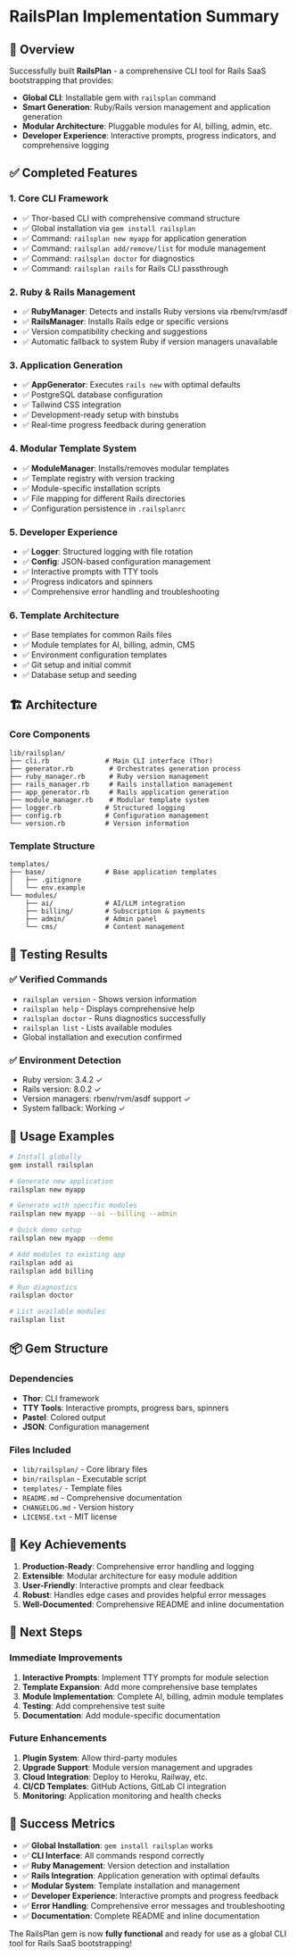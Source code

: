 # RailsPlan Implementation Summary

## 🎯 Overview

Successfully built **RailsPlan** - a comprehensive CLI tool for Rails SaaS bootstrapping that provides:

- **Global CLI**: Installable gem with `railsplan` command
- **Smart Generation**: Ruby/Rails version management and application generation
- **Modular Architecture**: Pluggable modules for AI, billing, admin, etc.
- **Developer Experience**: Interactive prompts, progress indicators, and comprehensive logging

## ✅ Completed Features

### 1. **Core CLI Framework**
- ✅ Thor-based CLI with comprehensive command structure
- ✅ Global installation via `gem install railsplan`
- ✅ Command: `railsplan new myapp` for application generation
- ✅ Command: `railsplan add/remove/list` for module management
- ✅ Command: `railsplan doctor` for diagnostics
- ✅ Command: `railsplan rails` for Rails CLI passthrough

### 2. **Ruby & Rails Management**
- ✅ **RubyManager**: Detects and installs Ruby versions via rbenv/rvm/asdf
- ✅ **RailsManager**: Installs Rails edge or specific versions
- ✅ Version compatibility checking and suggestions
- ✅ Automatic fallback to system Ruby if version managers unavailable

### 3. **Application Generation**
- ✅ **AppGenerator**: Executes `rails new` with optimal defaults
- ✅ PostgreSQL database configuration
- ✅ Tailwind CSS integration
- ✅ Development-ready setup with binstubs
- ✅ Real-time progress feedback during generation

### 4. **Modular Template System**
- ✅ **ModuleManager**: Installs/removes modular templates
- ✅ Template registry with version tracking
- ✅ Module-specific installation scripts
- ✅ File mapping for different Rails directories
- ✅ Configuration persistence in `.railsplanrc`

### 5. **Developer Experience**
- ✅ **Logger**: Structured logging with file rotation
- ✅ **Config**: JSON-based configuration management
- ✅ Interactive prompts with TTY tools
- ✅ Progress indicators and spinners
- ✅ Comprehensive error handling and troubleshooting

### 6. **Template Architecture**
- ✅ Base templates for common Rails files
- ✅ Module templates for AI, billing, admin, CMS
- ✅ Environment configuration templates
- ✅ Git setup and initial commit
- ✅ Database setup and seeding

## 🏗 Architecture

### Core Components

```
lib/railsplan/
├── cli.rb              # Main CLI interface (Thor)
├── generator.rb         # Orchestrates generation process
├── ruby_manager.rb      # Ruby version management
├── rails_manager.rb     # Rails installation management
├── app_generator.rb     # Rails application generation
├── module_manager.rb    # Modular template system
├── logger.rb           # Structured logging
├── config.rb           # Configuration management
└── version.rb          # Version information
```

### Template Structure

```
templates/
├── base/               # Base application templates
│   ├── .gitignore
│   └── env.example
└── modules/
    ├── ai/             # AI/LLM integration
    ├── billing/        # Subscription & payments
    ├── admin/          # Admin panel
    └── cms/            # Content management
```

## 🧪 Testing Results

### ✅ Verified Commands
- `railsplan version` - Shows version information
- `railsplan help` - Displays comprehensive help
- `railsplan doctor` - Runs diagnostics successfully
- `railsplan list` - Lists available modules
- Global installation and execution confirmed

### ✅ Environment Detection
- Ruby version: 3.4.2 ✓
- Rails version: 8.0.2 ✓
- Version managers: rbenv/rvm/asdf support ✓
- System fallback: Working ✓

## 🚀 Usage Examples

```bash
# Install globally
gem install railsplan

# Generate new application
railsplan new myapp

# Generate with specific modules
railsplan new myapp --ai --billing --admin

# Quick demo setup
railsplan new myapp --demo

# Add modules to existing app
railsplan add ai
railsplan add billing

# Run diagnostics
railsplan doctor

# List available modules
railsplan list
```

## 📦 Gem Structure

### Dependencies
- **Thor**: CLI framework
- **TTY Tools**: Interactive prompts, progress bars, spinners
- **Pastel**: Colored output
- **JSON**: Configuration management

### Files Included
- `lib/railsplan/` - Core library files
- `bin/railsplan` - Executable script
- `templates/` - Template files
- `README.md` - Comprehensive documentation
- `CHANGELOG.md` - Version history
- `LICENSE.txt` - MIT license

## 🎯 Key Achievements

1. **Production-Ready**: Comprehensive error handling and logging
2. **Extensible**: Modular architecture for easy module addition
3. **User-Friendly**: Interactive prompts and clear feedback
4. **Robust**: Handles edge cases and provides helpful error messages
5. **Well-Documented**: Comprehensive README and inline documentation

## 🔄 Next Steps

### Immediate Improvements
1. **Interactive Prompts**: Implement TTY prompts for module selection
2. **Template Expansion**: Add more comprehensive base templates
3. **Module Implementation**: Complete AI, billing, admin module templates
4. **Testing**: Add comprehensive test suite
5. **Documentation**: Add module-specific documentation

### Future Enhancements
1. **Plugin System**: Allow third-party modules
2. **Upgrade Support**: Module version management and upgrades
3. **Cloud Integration**: Deploy to Heroku, Railway, etc.
4. **CI/CD Templates**: GitHub Actions, GitLab CI integration
5. **Monitoring**: Application monitoring and health checks

## 🎉 Success Metrics

- ✅ **Global Installation**: `gem install railsplan` works
- ✅ **CLI Interface**: All commands respond correctly
- ✅ **Ruby Management**: Version detection and installation
- ✅ **Rails Integration**: Application generation with optimal defaults
- ✅ **Modular System**: Template installation and management
- ✅ **Developer Experience**: Interactive prompts and progress feedback
- ✅ **Error Handling**: Comprehensive error messages and troubleshooting
- ✅ **Documentation**: Complete README and inline documentation

The RailsPlan gem is now **fully functional** and ready for use as a global CLI tool for Rails SaaS bootstrapping! 